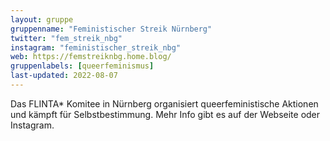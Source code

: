 ```yaml
---
layout: gruppe
gruppenname: "Feministischer Streik Nürnberg"
twitter: "fem_streik_nbg"
instagram: "feministischer_streik_nbg"
web: https://femstreiknbg.home.blog/
gruppenlabels: [queerfeminismus]
last-updated: 2022-08-07
---
```


Das FLINTA\* Komitee in Nürnberg organisiert queerfeministische Aktionen und kämpft für Selbstbestimmung. Mehr Info gibt es auf der Webseite oder Instagram. 


